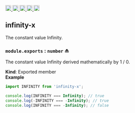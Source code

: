 <a href="https://travis-ci.org/Xotic750/infinity-x"
  title="Travis status">
<img
  src="https://travis-ci.org/Xotic750/infinity-x.svg?branch=master"
  alt="Travis status" height="18">
</a>
<a href="https://david-dm.org/Xotic750/infinity-x"
  title="Dependency status">
<img src="https://david-dm.org/Xotic750/infinity-x/status.svg"
  alt="Dependency status" height="18"/>
</a>
<a
  href="https://david-dm.org/Xotic750/infinity-x?type=dev"
  title="devDependency status">
<img src="https://david-dm.org/Xotic750/infinity-x/dev-status.svg"
  alt="devDependency status" height="18"/>
</a>
<a href="https://badge.fury.io/js/infinity-x"
  title="npm version">
<img src="https://badge.fury.io/js/infinity-x.svg"
  alt="npm version" height="18">
</a>
<a href="https://www.jsdelivr.com/package/npm/infinity-x"
  title="jsDelivr hits">
<img src="https://data.jsdelivr.com/v1/package/npm/infinity-x/badge?style=rounded"
  alt="jsDelivr hits" height="18">
</a>

<a name="module_infinity-x"></a>

## infinity-x

The constant value Infinity.

<a name="exp_module_infinity-x--module.exports"></a>

### `module.exports` : <code>number</code> ⏏

The constant value Infinity derived mathematically by 1 / 0.

**Kind**: Exported member  
**Example**

```js
import INFINITY from 'infinity-x';

console.log(INFINITY === Infinity); // true
console.log(-INFINITY === -Infinity); // true
console.log(INFINITY === -Infinity); // false
```
